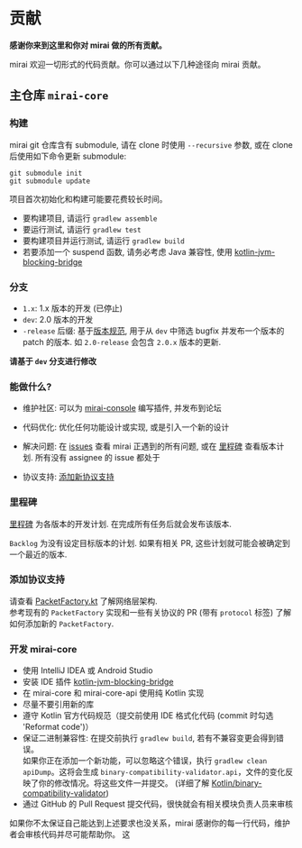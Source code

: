 # 贡献

**感谢你来到这里和你对 mirai 做的所有贡献。**

mirai 欢迎一切形式的代码贡献。你可以通过以下几种途径向 mirai 贡献。

## 主仓库 `mirai-core`

### 构建

mirai git 仓库含有 submodule, 请在 clone 时使用 `--recursive` 参数, 或在 clone 后使用如下命令更新 submodule:
```shell script
git submodule init
git submodule update
```

项目首次初始化和构建可能要花费较长时间。

- 要构建项目, 请运行 `gradlew assemble`
- 要运行测试, 请运行 `gradlew test`
- 要构建项目并运行测试, 请运行 `gradlew build`
- 若要添加一个 suspend 函数, 请务必考虑 Java 兼容性, 使用 [kotlin-jvm-blocking-bridge](https://github.com/mamoe/kotlin-jvm-blocking-bridge/blob/master/README-chs.md)

### 分支

- `1.x`: 1.x 版本的开发 (已停止)
- `dev`: 2.0 版本的开发
- `-release` 后缀: 基于[版本规范](docs/Evolution.md#版本规范), 用于从 `dev` 中筛选 bugfix 并发布一个版本的 patch 的版本. 如 `2.0-release` 会包含 `2.0.x` 版本的更新.

**请基于 `dev` 分支进行修改**

### 能做什么?

- 维护社区: 可以为 [mirai-console](https://github.com/mamoe/mirai-console) 编写插件, 并发布到论坛

- 代码优化: 优化任何功能设计或实现, 或是引入一个新的设计
- 解决问题: 在 [issues](https://github.com/mamoe/mirai/issues) 查看 mirai 正遇到的所有问题, 或在 [里程碑](https://github.com/mamoe/mirai/milestones) 查看版本计划. 所有没有 assignee 的 issue 都处于
- 协议支持: [添加新协议支持](#添加协议支持)

### 里程碑

[里程碑](https://github.com/mamoe/mirai/milestones) 为各版本的开发计划. 在完成所有任务后就会发布该版本.

`Backlog` 为没有设定目标版本的计划. 如果有相关 PR, 这些计划就可能会被确定到一个最近的版本.

### 添加协议支持

请查看 [PacketFactory.kt](mirai-core/src/commonMain/kotlin/network/protocol/packet/PacketFactory.kt) 了解网络层架构.  
参考现有的 `PacketFactory` 实现和一些有关协议的 PR (带有 `protocol` 标签) 了解如何添加新的 `PacketFactory`.


### 开发 mirai-core

- 使用 IntelliJ IDEA 或 Android Studio
- 安装 IDE 插件 [kotlin-jvm-blocking-bridge](https://github.com/Him188/kotlin-jvm-blocking-bridge/blob/master/README-chs.md#%E5%AE%89%E8%A3%85-intellij-idea-%E6%88%96-android-studio-%E6%8F%92%E4%BB%B6)
- 在 mirai-core 和 mirai-core-api 使用纯 Kotlin 实现
- 尽量不要引用新的库
- 遵守 Kotlin 官方代码规范（提交前使用 IDE 格式化代码 (commit 时勾选 'Reformat code')）
- 保证二进制兼容性: 在提交前执行 `gradlew build`, 若有不兼容变更会得到错误。  
  如果你正在添加一个新功能，可以忽略这个错误，执行 `gradlew clean apiDump`。这将会生成 `binary-compatibility-validator.api`，文件的变化反映了你的修改情况。将这些文件一并提交。 (详细了解 [Kotlin/binary-compatibility-validator](https://github.com/Kotlin/binary-compatibility-validator))
- 通过 GitHub 的 Pull Request 提交代码，很快就会有相关模块负责人员来审核


如果你不太保证自己能达到上述要求也没关系，mirai 感谢你的每一行代码，维护者会审核代码并尽可能帮助你。
这
